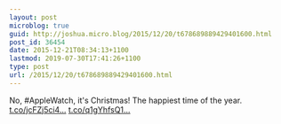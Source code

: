 ```yaml
---
layout: post
microblog: true
guid: http://joshua.micro.blog/2015/12/20/t678689889429401600.html
post_id: 36454
date: 2015-12-21T08:34:13+1100
lastmod: 2019-07-30T17:41:26+1100
type: post
url: /2015/12/20/t678689889429401600.html
---
```

No, #AppleWatch, it's Christmas! The happiest time of the year. [t.co/jcFZj5ci4...](https://t.co/jcFZj5ci4A) [t.co/q1gYhfsQ1...](https://t.co/q1gYhfsQ1m)
